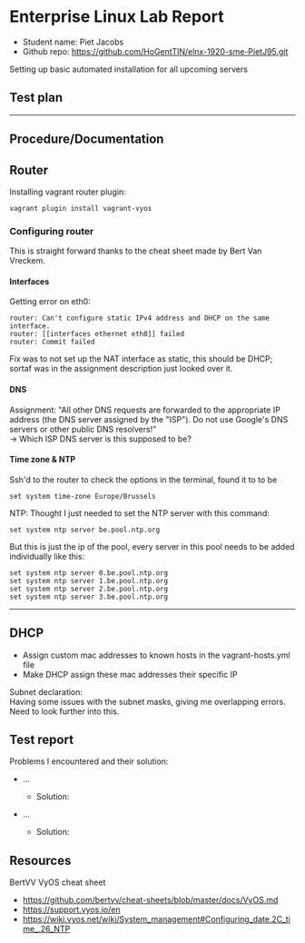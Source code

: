 # Enterprise Linux Lab Report

- Student name: Piet Jacobs
- Github repo: <https://github.com/HoGentTIN/elnx-1920-sme-PietJ95.git>

Setting up basic automated installation for all upcoming servers

## Test plan

---
## Procedure/Documentation
## Router
Installing vagrant router plugin:

    vagrant plugin install vagrant-vyos

### Configuring router
This is straight forward thanks to the cheat sheet made by Bert Van Vreckem.  

#### Interfaces
Getting error on eth0:

    router: Can't configure static IPv4 address and DHCP on the same interface.
    router: [[interfaces ethernet eth0]] failed
    router: Commit failed
Fix was to not set up the NAT interface as static, this should be DHCP; sortaf was in the assignment description just looked over it.


#### DNS
Assignment: 
"All other DNS requests are forwarded to the appropriate IP address (the DNS server assigned by the "ISP"). Do not use Google's DNS servers or other public DNS resolvers!"  
-> Which ISP DNS server is this supposed to be?

#### Time zone & NTP
Ssh'd to the router to check the options in the terminal, found it to to be

    set system time-zone Europe/Brussels

NTP:
Thought I just needed to set the NTP server with this command:

    set system ntp server be.pool.ntp.org

But this is just the ip of the pool, every server in this pool needs to be added individually like this:

    set system ntp server 0.be.pool.ntp.org
    set system ntp server 1.be.pool.ntp.org
    set system ntp server 2.be.pool.ntp.org
    set system ntp server 3.be.pool.ntp.org
---
## DHCP
- Assign custom mac addresses to known hosts in the vagrant-hosts.yml file
- Make DHCP assign these mac addresses their specific IP

Subnet declaration:  
Having some issues with the subnet masks, giving me overlapping errors. Need to look further into this.

## Test report

Problems I encountered and their solution:  
- ...
    - Solution:  
    

- ...
    - Solution:   
    
## Resources
BertVV VyOS cheat sheet
- https://github.com/bertvv/cheat-sheets/blob/master/docs/VyOS.md
- https://support.vyos.io/en
- https://wiki.vyos.net/wiki/System_management#Configuring_date.2C_time_.26_NTP